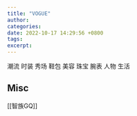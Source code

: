 ```yaml
---
title: "VOGUE"
author: 
categories: 
date: 2022-10-17 14:29:56 +0800
tags: 
excerpt: 
---
```


潮流
时装
秀场
鞋包
美容
珠宝
腕表
人物
生活




## Misc

[[智族GQ]]





